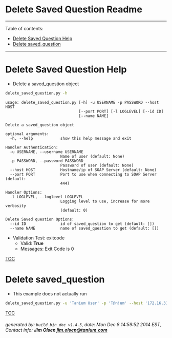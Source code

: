 Delete Saved Question Readme
===========================

---------------------------
<a name='toc'>Table of contents:</a>

  * [Delete Saved Question Help](#user-content-delete-saved-question-help)
  * [Delete saved_question](#user-content-delete-saved_question)

---------------------------

# Delete Saved Question Help

  * Delete a saved_question object

```bash
delete_saved_question.py -h
```

```
usage: delete_saved_question.py [-h] -u USERNAME -p PASSWORD --host HOST
                                [--port PORT] [-l LOGLEVEL] [--id ID]
                                [--name NAME]

Delete a saved_question object

optional arguments:
  -h, --help            show this help message and exit

Handler Authentication:
  -u USERNAME, --username USERNAME
                        Name of user (default: None)
  -p PASSWORD, --password PASSWORD
                        Password of user (default: None)
  --host HOST           Hostname/ip of SOAP Server (default: None)
  --port PORT           Port to use when connecting to SOAP Server (default:
                        444)

Handler Options:
  -l LOGLEVEL, --loglevel LOGLEVEL
                        Logging level to use, increase for more verbosity
                        (default: 0)

Delete Saved question Options:
  --id ID               id of saved_question to get (default: [])
  --name NAME           name of saved_question to get (default: [])
```

  * Validation Test: exitcode
    * Valid: **True**
    * Messages: Exit Code is 0



[TOC](#user-content-toc)


# Delete saved_question

  * This example does not actually run

```bash
delete_saved_question.py -u 'Tanium User' -p 'T@n!um' --host '172.16.31.128' --loglevel 1 --id 123456
```



[TOC](#user-content-toc)


###### generated by: `build_bin_doc v1.4.5`, date: Mon Dec  8 14:59:52 2014 EST, Contact info: **Jim Olsen <jim.olsen@tanium.com>**